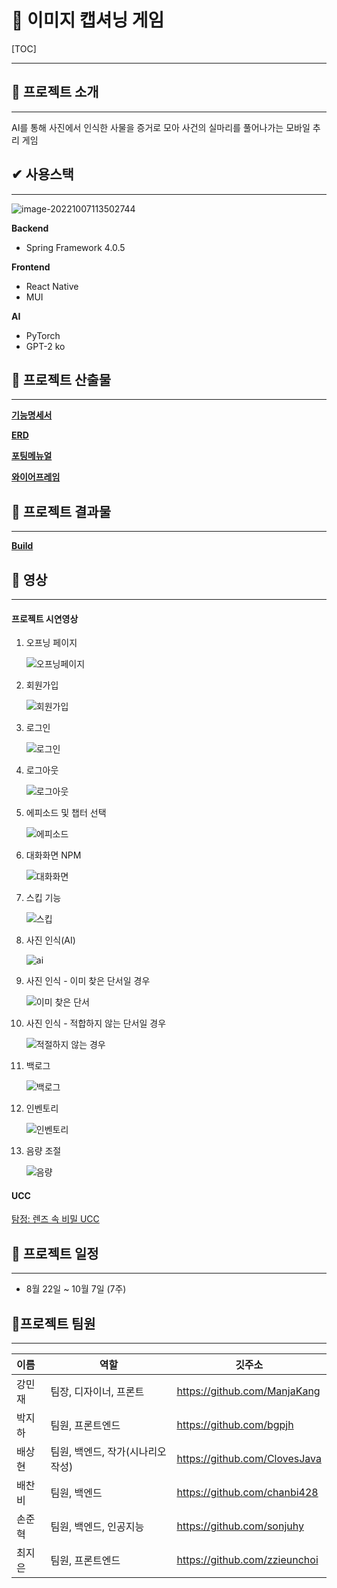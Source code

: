 # **🌷 이미지 캡셔닝 게임**



[TOC]

------

## **💜 프로젝트 소개** 

---

AI를 통해 사진에서 인식한 사물을 증거로 모아 사건의 실마리를 풀어나가는 모바일 추리 게임



## **✔ 사용스택**

------

![image-20221007113502744](readme/image-20221007113502744.png)

**Backend**

- Spring Framework 4.0.5

**Frontend**

- React Native
- MUI

**AI**

- PyTorch
- GPT-2 ko



## **:blue_book: 프로젝트 산출물**

---

[**기능명세서**](docs/기획/기능명세서.md)

[**ERD**](docs/기획/ERD.png)

[**포팅메뉴얼**](exec/)

[**와이어프레임**](docs/기획/와이어프레임.jpg)



## **:floppy_disk: 프로젝트 결과물**

---

[**Build**](Build/)



## **:movie_camera: 영상**

---

#### **프로젝트 시연영상**

1. 오프닝 페이지

   ![오프닝페이지](readme/opening.gif)

2. 회원가입

   ![회원가입](readme/signup.gif)

3. 로그인

   ![로그인](readme/signin.gif)

4. 로그아웃

   ![로그아웃](readme/logout.gif)

5. 에피소드 및 챕터 선택

   ![에피소드](readme/episode.gif)

6. 대화화면 NPM

   ![대화화면](readme/ingame.gif)

7. 스킵 기능

   ![스킵](readme/skip.gif)

8. 사진 인식(AI)

   ![ai](readme/ai.gif)

9. 사진 인식 - 이미 찾은 단서일 경우

   ![이미 찾은 단서](readme/duplicate.gif)

10. 사진 인식 - 적합하지 않는 단서일 경우

    ![적절하지 않는 경우](readme/noclue.gif)

11. 백로그

    ![백로그](readme/backlog.gif)

12. 인벤토리

    ![인벤토리](readme/inventory.gif)

13. 음량 조절

    ![음량](readme/sound.gif)

#### **UCC**

[탐정: 렌즈 속 비밀 UCC](https://youtu.be/ICfLxPCzNR0) 



## **:calendar: 프로젝트 일정**

---

* 8월 22일 ~ 10월 7일 (7주)



## **:construction_worker:프로젝트 팀원**

---

| 이름   | 역할                              | 깃주소                        |
| :----- | --------------------------------- | ----------------------------- |
| 강민재 | 팀장, 디자이너, 프론트            | https://github.com/ManjaKang  |
| 박지하 | 팀원, 프론트엔드                  | https://github.com/bgpjh      |
| 배상현 | 팀원, 백엔드, 작가(시나리오 작성) | https://github.com/ClovesJava |
| 배찬비 | 팀원, 백엔드                      | https://github.com/chanbi428  |
| 손준혁 | 팀원, 백엔드, 인공지능            | https://github.com/sonjuhy    |
| 최지은 | 팀원, 프론트엔드                  | https://github.com/zzieunchoi |

